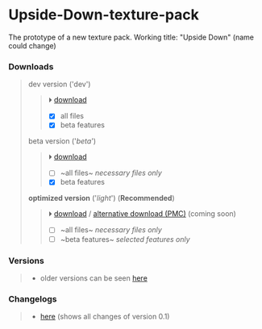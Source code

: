 # Upside-Down-texture-pack
The prototype of a new texture pack. Working title: "Upside Down" (name could change)
 
### Downloads
> dev version ('dev')
>> ⏵ [download](https://github.com/frelindo/Upside-Down-texture-pack/raw/alpha/files/Upside%20Down%20%C2%A7o%C2%A77dev.zip)
>>- [x] all files
>>- [x] beta features
>
> beta version ('_beta_')
>> ⏵ [download](https://github.com/frelindo/Upside-Down-texture-pack/raw/alpha/files/Upside%20Down%20%C2%A7o%C2%A77beta.zip)
>>- [ ] ~all files~ _necessary files only_
>>- [x] beta features
>
> **optimized version** ('_light_') (**Recommended**)
>> ⏵ [download](https://github.com/frelindo/Upside-Down-texture-pack/raw/alpha/files/Upside%20Down%20%C2%A7o%C2%A77light.zip) / [alternative download (PMC)](https://www.planetminecraft.com/texture-pack/upside-down-texture-pack) (coming soon)
>>- [ ] ~all files~ _necessary files only_
>>- [ ] ~beta features~ _selected features only_

### Versions
>- older versions can be seen [here](https://github.com/frelindo/Upside-Down-texture-pack/releases)

### Changelogs
>- [here](https://github.com/frelindo/Upside-Down-texture-pack/compare/v0.0...v0.1?diff=unified) (shows all changes of version 0.1)
